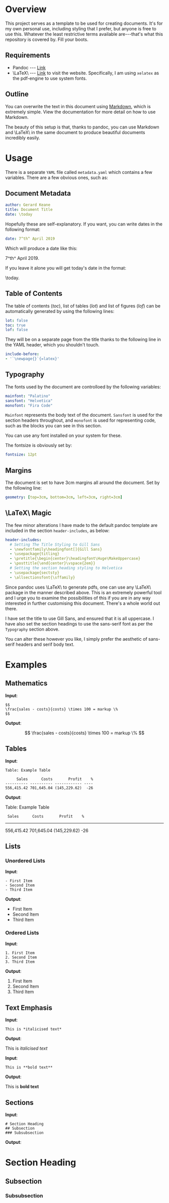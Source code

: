 # Overview

This project serves as a template to be used for creating documents. It's for my own personal use, including styling that I prefer, but anyone is free to use this. Whatever the least restrictive terms available are---that's what this repository is covered by. Fill your boots.

## Requirements

- Pandoc --- [Link](https://pandoc.org/)
- \LaTeX\ --- [Link](https://www.latex-project.org/) to visit the website. Specifically, I am using `xelatex` as the pdf-engine to use system fonts.

## Outline

You can overwrite the text in this document using [Markdown](https://daringfireball.net/projects/markdown/), which is extremely simple. View the documentation for more detail on how to use Markdown.

The beauty of this setup is that, thanks to pandoc, you can use Markdown and \LaTeX\ in the same document to produce beautiful documents incredibly easily.

# Usage

There is a separate `YAML` file called `metadata.yaml` which contains a few variables. There are a few obvious ones, such as:

## Document Metadata

```YAML
author: Gerard Keane
title: Document Title
date: \today
```

Hopefully these are self-explanatory. If you want, you can write dates in the following format:

```YAML
date: 7^th^ April 2019
```

Which will produce a date like this: 

7^th^ April 2019. 

If you leave it alone you will get today's date in the format: 

\today.

## Table of Contents

The table of contents (*toc*), list of tables (*lot*) and list of figures (*lof*) can be automatically generated by using the following lines:

```YAML
lot: false
toc: true
lof: false
```

They will be on a separate page from the title thanks to the following line in the YAML header, which you shouldn't touch.

```YAML
include-before:
- '`\newpage{}`{=latex}'
```

## Typography

The fonts used by the document are controlloed by the following variables:

```YAML
mainfont: "Palatino"
sansfont: "Helvetica"
monofont: "Fira Code"
```

`Mainfont` represents the body text of the document. `Sansfont` is used for the section headers throughout, and `monofont` is used for representing code, such as the blocks you can see in this section.

You can use any font installed on your system for these.

The fontsize is obviously set by:

```YAML
fontsize: 12pt
```

## Margins

The document is set to have 3cm margins all around the document. Set by the following line:

```YAML
geometry: [top=3cm, bottom=3cm, left=3cm, right=3cm]
```

## \LaTeX\ Magic

The few minor alterations I have made to the default pandoc template are included in the section `header-includes`, as below:

```YAML
header-includes:
  # Setting The Title Styling to Gill Sans
  - \newfontfamily\headingfont[]{Gill Sans}
  - \usepackage{titling}
  - \pretitle{\begin{center}\headingfont\Huge\MakeUppercase}
  - \posttitle{\end{center}\vspace{2em}}
  # Setting the section heading styling to Helvetica
  - \usepackage{sectsty}
  - \allsectionsfont{\sffamily}
```

Since pandoc uses \LaTeX\ to generate pdfs, one can use any \LaTeX\ package in the manner described above. This is an extremely powerful tool and I urge you to examine the possibilities of this if you are in any way interested in further customising this document. There's a whole world out there.

I have set the title to use Gill Sans, and ensured that it is all uppercase. I have also set the section headings to use the sans-serif font as per the `Typography` section above.

You can alter these however you like, I simply prefer the aesthetic of sans-serif headers and serif body text.

# Examples

## Mathematics

**Input**:

```
$$
\frac{sales - costs}{costs} \times 100 = markup \%
$$
```
**Output**:

$$
\frac{sales - costs}{costs} \times 100 = markup \%
$$

## Tables

**Input**:

```
Table: Example Table

     Sales      Costs       Profit    %
---------- ---------- ------------ ----
556,415.42 701,645.04 (145,229.62)  -26
```

**Output**:

Table: Example Table

     Sales      Costs       Profit    %
---------- ---------- ------------ ----
556,415.42 701,645.04 (145,229.62)  -26

## Lists

### Unordered Lists

**Input**:
```
- First Item
- Second Item
- Third Item
```

**Output**:

- First Item
- Second Item
- Third Item

### Ordered Lists

**Input**:
```
1. First Item
2. Second Item
3. Third Item
```

**Output**:

1. First Item
2. Second Item
3. Third Item

## Text Emphasis

**Input**:
```
This is *italicised text*
```

**Output**:

This is *italicised text*

**Input**:
```
This is **bold text**
```

**Output**:

This is **bold text**

## Sections

**Input**:

```
# Section Heading
## Subsection
### Subsubsection
```

**Output**:

# Section Heading
## Subsection
### Subsubsection